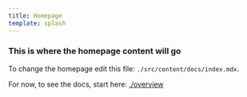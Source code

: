 ```yaml
---
title: Homepage
template: splash
---
```


### This is where the homepage content will go

To change the homepage edit this file: `./src/content/docs/index.mdx`.

For now, to see the docs, start here: [./overview](./overview)